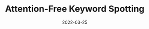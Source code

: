 ---
title: "Attention-Free Keyword Spotting"
collection: publications
permalink: /publication/attention-free-kws
date: 2022-03-25
venue: 'Accepted at 3rd PML4DC Workshop, ICLR 2022'
paperurl: 'https://pml4dc.github.io/iclr2022/pdf/PML4DC_ICLR2022_22.pdf'
citation: 'Mashrur M. Morshed and Ahmad Omar Ahsan. "Attention-Free Keyword Spotting." In PML4DC at ICLR 2022.'
---